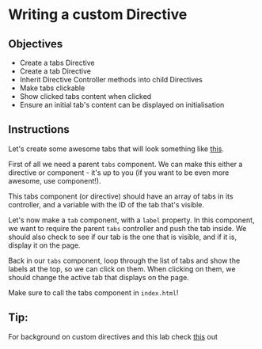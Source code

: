 # Writing a custom Directive

## Objectives

- Create a tabs Directive
- Create a tab Directive
- Inherit Directive Controller methods into child Directives
- Make tabs clickable
- Show clicked tabs content when clicked
- Ensure an initial tab's content can be displayed on initialisation

## Instructions

Let's create some awesome tabs that will look something like [this](http://jsfiddle.net/toddmotto/4comjcdm/embedded/result/).

First of all we need a parent `tabs` component. We can make this either a directive or component - it's up to you (if you want to be even more awesome, use component!).

This tabs component (or directive) should have an array of tabs in its controller, and a variable with the ID of the tab that's visible.

Let's now make a `tab` component, with a `label` property. In this component, we want to require the parent `tabs` controller and push the tab inside. We should also check to see if our tab is the one that is visible, and if it is, display it on the page.

Back in our `tabs` component, loop through the list of tabs and show the labels at the top, so we can click on them. When clicking on them, we should change the active tab that displays on the page.

Make sure to call the tabs component in `index.html`!

## Tip:
For background on custom directives and this lab check <a href="https://toddmotto.com/directive-to-directive-communication-with-require/" target="_blank">this</a> out
